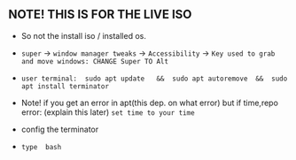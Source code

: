 ## NOTE! THIS IS FOR THE LIVE ISO
- So not the install iso / installed os.


- `super` -> `window manager tweaks` -> `Accessibility` -> `Key used to grab and move windows: CHANGE Super TO Alt`
- `user terminal:  sudo apt update   &&  sudo apt autoremove  &&  sudo apt install terminator`
- Note! if you get an error in apt(this dep. on what error) but if time,repo error: (explain this later) `set time to your time`

- config the terminator
- `type  bash`


